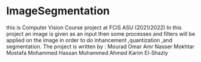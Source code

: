# ImageSegmentation
this is Computer Vision Course project at FCIS ASU (2021/2022)
In this project an image is given as an input then some processes and filters will be applied on the image in order to do inhancement ,quantization ,and segmentation.
The project is written by :
  Mourad Omar
  Amr Nasser
  Mokhtar Mostafa
  Mohammed Hassan 
  Muhammed Ahmed 
  Karim El-Shazly
